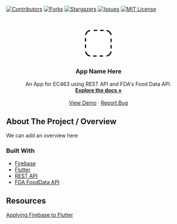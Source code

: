 <!-- Project Shields -->
[![Contributors][contributors-shield]][contributors-url]
[![Forks][forks-shield]][forks-url]
[![Stargazers][stars-shield]][stars-url]
[![Issues][issues-shield]][issues-url]
[![MIT License][license-shield]][license-url]

<!-- Project Logo + Table of Contents -->
<br />
<p align="center">
  <a href="https://github.com/jasoninirio/Software-Miniproject">
    <img src="images/logo.png" alt="Logo" width="80" height="80">
  </a>

  <h3 align="center">App Name Here</h3>

  <p align="center">
    An App for EC463 using REST API and FDA's Food Data API.
    <br />
    <a href="https://github.com/jasoninirio/Software-Miniproject"><strong>Explore the docs »</strong></a>
    <br />
    <br />
    <a href="https://github.com/jasoninirio/Software-Miniproject">View Demo</a>
    ·
    <a href="https://github.com/jasoninirio/Software-Miniproject/issues">Report Bug</a>
  </p>
</p>

## About The Project / Overview
We can add an overview here

### Built With

* [Firebase](https://firebase.google.com/)
* [Flutter](https://flutter.dev/)
* [REST API](https://restfulapi.net/)
* [FDA FoodData API](https://fdc.nal.usda.gov/api-guide.html)

## Resources
[Applying Firebase to Flutter](https://firebase.google.com/docs/flutter/setup?platform=ios)

<!-- Refernece Link -->
[contributors-shield]: https://img.shields.io/github/contributors/jasoninirio/Software-Miniproject
[contributors-url]: https://github.com/jasoninirio/Software-Miniproject/graphs/contributors
[forks-shield]: https://img.shields.io/github/forks/jasoninirio/Software-Miniproject
[forks-url]: https://github.com/jasoninirio/Software-Miniproject/network/members
[stars-shield]: https://img.shields.io/github/stars/jasoninirio/Software-Miniproject
[stars-url]: https://github.com/jasoninirio/Software-Miniproject/stargazers
[issues-shield]: https://img.shields.io/github/issues/jasoninirio/Software-Miniproject
[issues-url]: https://github.com/jasoninirio/Software-Miniproject/issues
[license-shield]: https://img.shields.io/github/license/jasoninirio/Software-Miniproject
[license-url]: https://github.com/jasoninirio/Software-Miniproject/blob/main/LICENSE